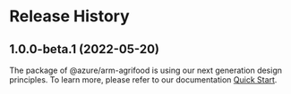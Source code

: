 # Release History
    
## 1.0.0-beta.1 (2022-05-20)

The package of @azure/arm-agrifood is using our next generation design principles. To learn more, please refer to our documentation [Quick Start](https://aka.ms/js-track2-quickstart).
